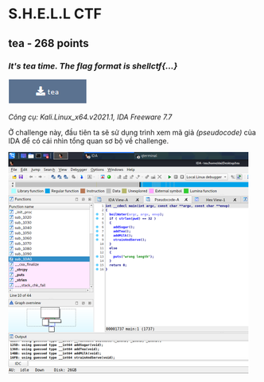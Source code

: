 # **S.H.E.L.L CTF**
## **tea** - 268 points 
### *It's tea time. The flag format is shellctf{...}*
[![Foo](/2022/shellctf/images/img_tea.PNG)](https://github.com/LaoDaiDia/CTF/blob/main/2022/shellctf/tea)

*Công cụ: Kali.Linux_x64.v2021.1, IDA Freeware 7.7*

Ở challenge này, đầu tiên ta sẽ sử dụng trình xem mã giả *(pseudocode)* của IDA để có cái nhìn tổng quan sơ bộ về challenge.

<img src="/2022/shellctf/images/img_ida_pseudocode.PNG" alt="Trình xem mã giả trong IDA" width="483" height="445">
